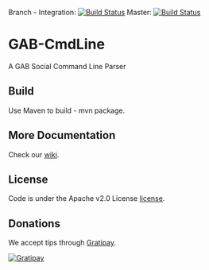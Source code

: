 Branch - Integration: [![Build Status](https://travis-ci.org/sysdevone/gab-cmdline.svg?branch=integration)](https://travis-ci.org/sysdevone/gab-cmdline)
Master: [![Build Status](https://travis-ci.org/sysdevone/gab-cmdline.svg?branch=master)](https://travis-ci.org/sysdevone/gab-cmdline)


GAB-CmdLine
=======

A GAB Social Command Line Parser

Build
---------
Use Maven to build - mvn package.

More Documentation
------------------
Check our [wiki][].


License
-------
Code is under the Apache v2.0 License [license].


Donations
---------
We accept tips through [Gratipay][tip].

[![Gratipay](https://img.shields.io/gratipay/sysdevone.svg?style=flat)](https://www.gratipay.com/sysdevone/)


[license]:https://github.com/sysdevone/gab-cmdline/tree/master/LICENSE
[wiki]:https://github.com/sysdevone/gab-cmdline/wiki
[tip]:https://www.gratipay.com/sysdevone/
